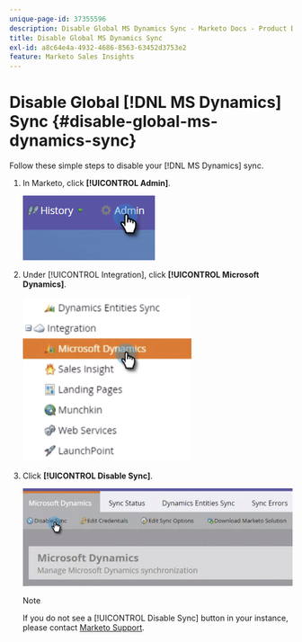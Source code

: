 ```yaml
---
unique-page-id: 37355596
description: Disable Global MS Dynamics Sync - Marketo Docs - Product Documentation
title: Disable Global MS Dynamics Sync
exl-id: a8c64e4a-4932-4686-8563-63452d3753e2
feature: Marketo Sales Insights
---
```

# Disable Global [!DNL MS Dynamics] Sync {#disable-global-ms-dynamics-sync}

Follow these simple steps to disable your [!DNL MS Dynamics] sync.

1. In Marketo, click **[!UICONTROL Admin]**.

   ![](assets/one.png)

1. Under [!UICONTROL Integration], click **[!UICONTROL Microsoft Dynamics]**.

   ![](assets/two.png)

1. Click **[!UICONTROL Disable Sync]**.

   ![](assets/three.png)

   >[!NOTE]
   >
   >If you do not see a [!UICONTROL Disable Sync] button in your instance, please contact [Marketo Support](https://nation.marketo.com/t5/Support/ct-p/Support).
